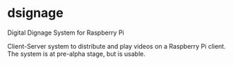 # dsignage
Digital Dignage System for Raspberry Pi

Client-Server system to distribute and play videos on a Raspberry Pi client. The system is at pre-alpha stage, but is usable.
